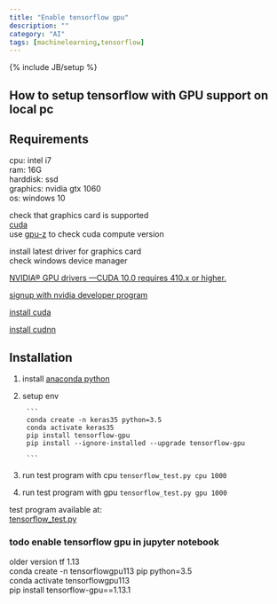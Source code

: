 ```yaml
---
title: "Enable tensorflow gpu"
description: ""
category: "AI"
tags: [machinelearning,tensorflow]
---
```

{% include JB/setup %}

## How to setup tensorflow with GPU support on local pc 

## Requirements 

cpu: intel i7  
ram: 16G  
harddisk: ssd  
graphics: nvidia gtx 1060  
os: windows 10  

check that graphics card is supported  
[cuda](https://developer.nvidia.com/cuda-gpus)  
use [gpu-z](https://www.techpowerup.com/gpuz/) to check cuda compute version  
  

install latest driver for graphics card  
check windows device manager  
  
[NVIDIA® GPU drivers —CUDA 10.0 requires 410.x or higher.](https://www.tensorflow.org/install/gpu#software_requirements)  

[signup with nvidia developer program](https://developer.nvidia.com/)  
  

[install cuda](https://developer.nvidia.com/cuda-downloads?target_os=Windows)  
  

[install cudnn](https://developer.nvidia.com/compute/machine-learning/cudnn/)  
  

## Installation 

1. install [anaconda python](https://www.anaconda.com/distribution/) 
3. setup env

        ```
        conda create -n keras35 python=3.5
        conda activate keras35
        pip install tensorflow-gpu
        pip install --ignore-installed --upgrade tensorflow-gpu

        ```
4. run test program with cpu `tensorflow_test.py cpu 1000`
5. run test program with gpu `tensorflow_test.py gpu 1000`

test program available at:  
[tensorflow_test.py](https://github.com/xiemingzhi/tensorflowproject/blob/master/tensorflow_test.py)  

### todo enable tensorflow gpu in jupyter notebook

older version tf 1.13  
conda create -n tensorflowgpu113 pip python=3.5  
conda activate tensorflowgpu113  
pip install tensorflow-gpu==1.13.1


